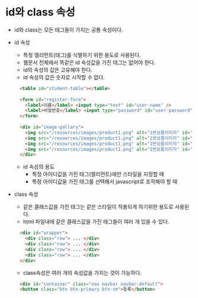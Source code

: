# id와 class 속성
- id와 class는 모든 태그들이 가지는 공통 속성이다.
- id 속성
  + 특정 엘리먼트(태그)를 식별하기 위한 용도로 사용된다.
  + 웹문서 전체에서 똑같은 id 속성값을 가진 태그는 없어야 한다.
  + id의 속성의 값은 고유해야 한다.
  + id 속성의 값은 숫자로 시작할 수 없다.
  ```html
    <table id="student-table"></table>
    
    <form id="register-form">
      <label>이름</label> <input type="text" id="user-name" />
      <label>비밀번호</label> <input type="password" id="user-password" />
    </form>
    
    <div id="image-gallary">
      <img src="/resources/images/product1.png" alt="1번상품이미지" id="img-thumb-1" />
      <img src="/resources/images/product1.png" alt="1번상품이미지" id="img-thumb-2" />
      <img src="/resources/images/product1.png" alt="1번상품이미지" id="img-thumb-3" />
      <img src="/resources/images/product1.png" alt="1번상품이미지" id="img-thumb-4" />
    </div>
  ```
  + id 속성의 용도
    * 특정 아이디값을 가진 태그(엘리먼트)에만 스타일을 지정할 때
    * 특정 아이디값을 가진 태그를 선택해서 javascript로 조작해야 할 때	
    
- class 속성
  + 같은 클래스값을 가진 태그는 같은 스타일이 적용되게 하기위한 용도로 사용된다.
  + html 파일내에 같은 클래스값을 가진 태그들이 여러 개 있을 수 있다.
  ```html
    <div id="wrapper">
      <div class="row"> ... </div>
      <div class="row"> ... </div>
      <div class="row"> ... </div>
      <div class="row"> ... </div>
    </div>
  ```
  + class속성은 여러 개의 속성값을 가지는 것이 가능하다.
  ```html
    <div id="container" class="nav navbar navbar-default">
    <button class="btn btn-primary btn-sm">등록</button>
  ```
